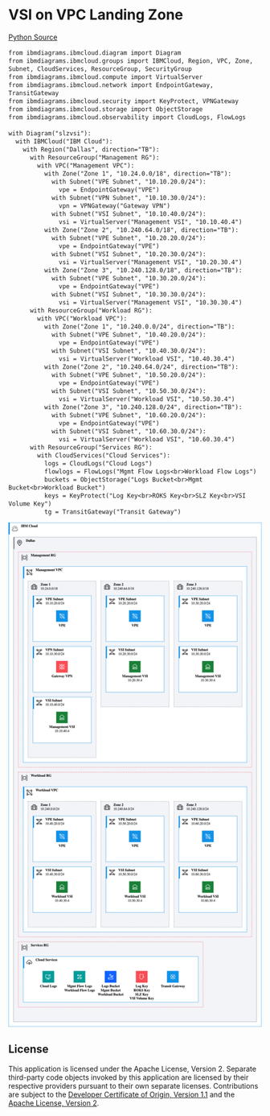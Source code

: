 # VSI on VPC Landing Zone

[Python Source](slzvsi.py)

```{python}
from ibmdiagrams.ibmcloud.diagram import Diagram
from ibmdiagrams.ibmcloud.groups import IBMCloud, Region, VPC, Zone, Subnet, CloudServices, ResourceGroup, SecurityGroup
from ibmdiagrams.ibmcloud.compute import VirtualServer
from ibmdiagrams.ibmcloud.network import EndpointGateway, TransitGateway
from ibmdiagrams.ibmcloud.security import KeyProtect, VPNGateway 
from ibmdiagrams.ibmcloud.storage import ObjectStorage
from ibmdiagrams.ibmcloud.observability import CloudLogs, FlowLogs

with Diagram("slzvsi"):
  with IBMCloud("IBM Cloud"):
    with Region("Dallas", direction="TB"):
      with ResourceGroup("Management RG"):
        with VPC("Management VPC"):
          with Zone("Zone 1", "10.24.0.0/18", direction="TB"):
            with Subnet("VPE Subnet", "10.10.20.0/24"):
              vpe = EndpointGateway("VPE")
            with Subnet("VPN Subnet", "10.10.30.0/24"):
              vpn = VPNGateway("Gateway VPN")
            with Subnet("VSI Subnet", "10.10.40.0/24"):
              vsi = VirtualServer("Management VSI", "10.10.40.4")
          with Zone("Zone 2", "10.240.64.0/18", direction="TB"):
            with Subnet("VPE Subnet", "10.20.20.0/24"):
              vpe = EndpointGateway("VPE")
            with Subnet("VSI Subnet", "10.20.30.0/24"):
              vsi = VirtualServer("Management VSI", "10.20.30.4")
          with Zone("Zone 3", "10.240.128.0/18", direction="TB"):
            with Subnet("VPE Subnet", "10.30.20.0/24"):
              vpe = EndpointGateway("VPE")
            with Subnet("VSI Subnet", "10.30.30.0/24"):
              vsi = VirtualServer("Management VSI", "10.30.30.4")
      with ResourceGroup("Workload RG"):
        with VPC("Workload VPC"):
          with Zone("Zone 1", "10.240.0.0/24", direction="TB"):
            with Subnet("VPE Subnet", "10.40.20.0/24"):
              vpe = EndpointGateway("VPE")
            with Subnet("VSI Subnet", "10.40.30.0/24"):
              vsi = VirtualServer("Workload VSI", "10.40.30.4")
          with Zone("Zone 2", "10.240.64.0/24", direction="TB"):
            with Subnet("VPE Subnet", "10.50.20.0/24"):
              vpe = EndpointGateway("VPE")
            with Subnet("VSI Subnet", "10.50.30.0/24"):
              vsi = VirtualServer("Workload VSI", "10.50.30.4")
          with Zone("Zone 3", "10.240.128.0/24", direction="TB"):
            with Subnet("VPE Subnet", "10.60.20.0/24"):
              vpe = EndpointGateway("VPE")
            with Subnet("VSI Subnet", "10.60.30.0/24"):
              vsi = VirtualServer("Workload VSI", "10.60.30.4")
      with ResourceGroup("Services RG"):
        with CloudServices("Cloud Services"):
          logs = CloudLogs("Cloud Logs")
          flowlogs = FlowLogs("Mgmt Flow Logs<br>Workload Flow Logs")
          buckets = ObjectStorage("Logs Bucket<br>Mgmt Bucket<br>Workload Bucket")
          keys = KeyProtect("Log Key<br>ROKS Key<br>SLZ Key<br>VSI Volume Key")
          tg = TransitGateway("Transit Gateway")
```

![diagram](slzvsi.drawio.png)
</details>

## License

This application is licensed under the Apache License, Version 2.  Separate third-party code objects invoked by this application are licensed by their respective providers pursuant to their own separate licenses.  Contributions are subject to the [Developer Certificate of Origin, Version 1.1](https://developercertificate.org/) and the [Apache License, Version 2](https://www.apache.org/licenses/LICENSE-2.0.txt).
